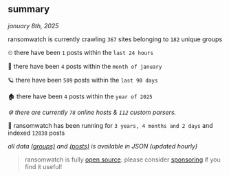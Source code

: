 
## summary
_january 8th, 2025_

ransomwatch is currently crawling `367` sites belonging to `182` unique groups

⏲ there have been `1` posts within the `last 24 hours`

🦈 there have been `4` posts within the `month of january`

🪐 there have been `509` posts within the `last 90 days`

🏚 there have been `4` posts within the `year of 2025`

_⚙️ there are currently `78` online hosts & `112` custom parsers._

🦕 ransomwatch has been running for `3 years, 4 months and 2 days` and indexed `12838` posts

_all data  [(groups)](http://https://dataleak.hopeless99.top//groups) and [(posts)](http://https://dataleak.hopeless99.top//posts) is available in JSON (updated hourly)_

> ransomwatch is fully [open source](https://github.com/joshhighet/ransomwatch#ransomwatch--). please consider [sponsoring](https://github.com/sponsors/joshhighet) if you find it useful!
